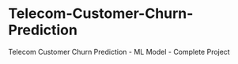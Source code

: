 # Telecom-Customer-Churn-Prediction
Telecom Customer Churn Prediction - ML Model - Complete Project 
